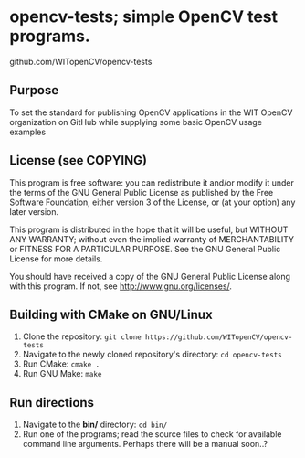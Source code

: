 opencv-tests; simple OpenCV test programs.
===================================
github.com/WITopenCV/opencv-tests

Purpose
-----------------------------------
To set the standard for publishing OpenCV applications in the WIT
OpenCV organization on GitHub while supplying some basic OpenCV
usage examples

License (see COPYING)
-----------------------------------
This program is free software: you can redistribute it and/or modify
it under the terms of the GNU General Public License as published by
the Free Software Foundation, either version 3 of the License, or
(at your option) any later version.

This program is distributed in the hope that it will be useful,
but WITHOUT ANY WARRANTY; without even the implied warranty of
MERCHANTABILITY or FITNESS FOR A PARTICULAR PURPOSE.  See the
GNU General Public License for more details.

You should have received a copy of the GNU General Public License
along with this program.  If not, see <http://www.gnu.org/licenses/>.

Building with CMake on GNU/Linux
-----------------------------------
1. Clone the repository: `git clone https://github.com/WITopenCV/opencv-tests`
2. Navigate to the newly cloned repository's directory: `cd opencv-tests`
3. Run CMake: `cmake .`
4. Run GNU Make: `make`

Run directions
-----------------------------------
1. Navigate to the **bin/** directory: `cd bin/`
2. Run one of the programs; read the source files to check for available command line arguments. Perhaps there will be a manual soon..?

